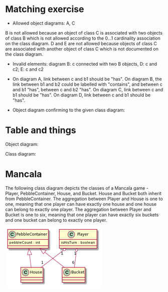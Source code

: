# Matching exercise

* Allowed object diagrams:  A, C

B is not allowed because an object of class C is associated with two objects
of class B which is not allowed according to the 0...1 cardinality association
on the class diagram. D and E are not allowed because objects of class C
are associated with another object of class C which is not documented on the class diagram.

* Invalid elements: diagram B: c connected with two B objects, D: c and c2; E: c and c2

* On diagram A, link between c and b1 should be "has". On diagram B, the link between b1 and b2 could be labelled with "contains",
and between c and b1 "has", between c and b2 "has". On diagram C, link between c and b1
should be "has". On diagram D, link between c and b1 should be "has".

* Object diagram confirming to the given class diagram:

# Table and things
Object diagram:

Class diagram:

# Mancala
The following class diagram depicts the classes of a Mancala
game - Player, PebbleContainer, House, and Bucket. House and
Bucket both inherit from PebbleContainer. The aggregation
between Player and House is one to one, meaning that one player
can have exactly one house and one house can belong to exactly
one player. The aggregation between Player and Bucket is one to six,
meaning that one player can have exactly six buckets and one
bucket can belong to exactly one player.

![image](images/lab3mancala.png)